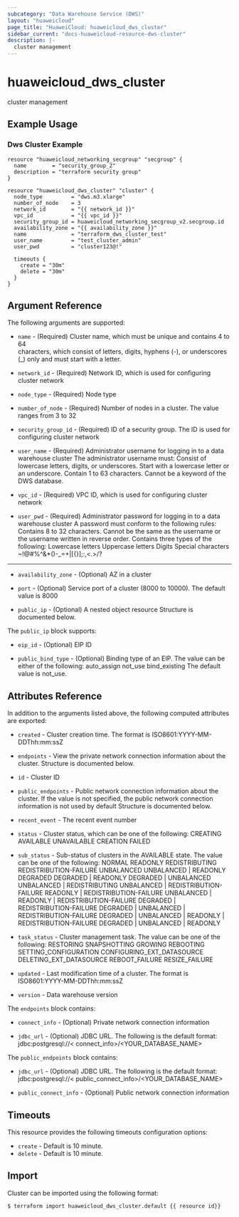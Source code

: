 ```yaml
---
subcategory: "Data Warehouse Service (DWS)"
layout: "huaweicloud"
page_title: "HuaweiCloud: huaweicloud_dws_cluster"
sidebar_current: "docs-huaweicloud-resource-dws-cluster"
description: |-
  cluster management
---
```


# huaweicloud\_dws\_cluster

cluster management

## Example Usage

### Dws Cluster Example

```hcl
resource "huaweicloud_networking_secgroup" "secgroup" {
  name        = "security_group_2"
  description = "terraform security group"
}

resource "huaweicloud_dws_cluster" "cluster" {
  node_type         = "dws.m3.xlarge"
  number_of_node    = 3
  network_id        = "{{ network_id }}"
  vpc_id            = "{{ vpc_id }}"
  security_group_id = huaweicloud_networking_secgroup_v2.secgroup.id
  availability_zone = "{{ availability_zone }}"
  name              = "terraform_dws_cluster_test"
  user_name         = "test_cluster_admin"
  user_pwd          = "cluster123@!"

  timeouts {
    create = "30m"
    delete = "30m"
  }
}
```

## Argument Reference

The following arguments are supported:

* `name` -
  (Required)
  Cluster name, which must be unique and contains 4 to 64    
  characters, which consist of letters, digits, hyphens (-), or
  underscores         (_) only and must start with a letter.

* `network_id` -
  (Required)
  Network ID, which is used for configuring cluster     network

* `node_type` -
  (Required)
  Node type

* `number_of_node` -
  (Required)
  Number of nodes in a cluster. The value ranges     from 3 to 32

* `security_group_id` -
  (Required)
  ID of a security group. The ID is used for     configuring cluster
  network

* `user_name` -
  (Required)
  Administrator username for logging in to a data warehouse cluster The
  administrator username must:  Consist of lowercase letters, digits,
  or underscores.  Start with a lowercase letter or an underscore. 
  Contain 1 to 63 characters.  Cannot be a keyword of the DWS database.

* `vpc_id` -
  (Required)
  VPC ID, which is used for configuring cluster network

* `user_pwd` -
  (Required)
  Administrator password for logging in to a data warehouse cluster  A
  password must conform to the following rules:  Contains 8 to 32
  characters.  Cannot be the same as the username or the username
  written in reverse order.  Contains three types of the following: 
  Lowercase letters  Uppercase letters  Digits  Special characters
  ~!@#%^&*()-_=+|[{}];:,<.>/?

- - -

* `availability_zone` -
  (Optional)
  AZ in a cluster

* `port` -
  (Optional)
  Service port of a cluster (8000 to 10000). The default     value is
  8000

* `public_ip` -
  (Optional)
  A nested object resource Structure is documented below.

The `public_ip` block supports:

* `eip_id` -
  (Optional)
  EIP ID

* `public_bind_type` -
  (Optional)
  Binding type of an EIP. The value can be either of the following:
   auto_assign  not_use  bind_existing  The default value is
  not_use.

## Attributes Reference

In addition to the arguments listed above, the following computed attributes are exported:

* `created` -
  Cluster creation time. The format is     ISO8601:YYYY-MM-DDThh:mm:ssZ

* `endpoints` -
  View the private network connection information about the    
  cluster. Structure is documented below.

* `id` -
  Cluster ID

* `public_endpoints` -
  Public network connection information about the cluster.     If the
  value is not specified, the public network connection information is 
         not used by default Structure is documented below.

* `recent_event` -
  The recent event number

* `status` -
  Cluster status, which can be one of the following:  CREATING 
  AVAILABLE  UNAVAILABLE  CREATION FAILED

* `sub_status` -
  Sub-status of clusters in the AVAILABLE state. The value can be one
  of the following:  NORMAL  READONLY  REDISTRIBUTING 
  REDISTRIBUTION-FAILURE  UNBALANCED  UNBALANCED | READONLY  DEGRADED 
  DEGRADED | READONLY  DEGRADED | UNBALANCED  UNBALANCED |
  REDISTRIBUTING  UNBALANCED | REDISTRIBUTION-FAILURE  READONLY |
  REDISTRIBUTION-FAILURE  UNBALANCED | READONLY |
  REDISTRIBUTION-FAILURE  DEGRADED | REDISTRIBUTION-FAILURE  DEGRADED |
  UNBALANCED | REDISTRIBUTION-FAILURE  DEGRADED | UNBALANCED | READONLY
  | REDISTRIBUTION-FAILURE  DEGRADED | UNBALANCED | READONLY

* `task_status` -
  Cluster management task. The value can be one of the following: 
  RESTORING  SNAPSHOTTING  GROWING  REBOOTING  SETTING_CONFIGURATION 
  CONFIGURING_EXT_DATASOURCE  DELETING_EXT_DATASOURCE  REBOOT_FAILURE 
  RESIZE_FAILURE

* `updated` -
  Last modification time of a cluster. The format is    
  ISO8601:YYYY-MM-DDThh:mm:ssZ

* `version` -
  Data warehouse version

The `endpoints` block contains:

* `connect_info` -
  (Optional)
  Private network connection information

* `jdbc_url` -
  (Optional)
  JDBC URL. The following is the default format:             
  jdbc:postgresql://< connect_info>/<YOUR_DATABASE_NAME>

The `public_endpoints` block contains:

* `jdbc_url` -
  (Optional)
  JDBC URL. The following is the default format:             
  jdbc:postgresql://< public_connect_info>/<YOUR_DATABASE_NAME>

* `public_connect_info` -
  (Optional)
  Public network connection information

## Timeouts

This resource provides the following timeouts configuration options:
- `create` - Default is 10 minute.
- `delete` - Default is 10 minute.

## Import

Cluster can be imported using the following format:

```
$ terraform import huaweicloud_dws_cluster.default {{ resource id}}
```
